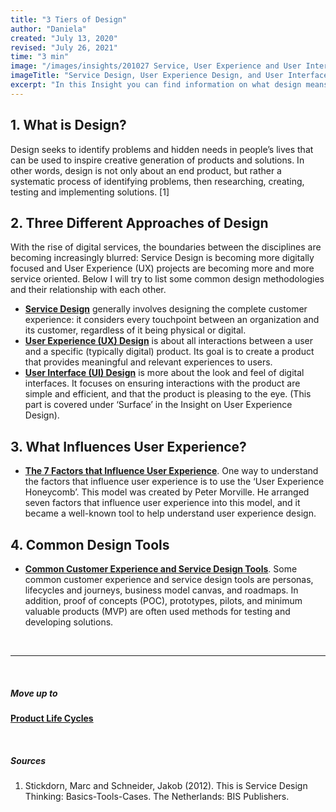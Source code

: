 ```yaml
---
title: "3 Tiers of Design"
author: "Daniela"
created: "July 13, 2020"
revised: "July 26, 2021"
time: "3 min"
image: "/images/insights/201027 Service, User Experience and User Interface Design.jpg"
imageTitle: "Service Design, User Experience Design, and User Interface Design"
excerpt: "In this Insight you can find information on what design means, and what the three tiers of design are."
---
```


## 1. What is Design?

Design seeks to identify problems and hidden needs in people’s lives that can be used to inspire creative generation of products and solutions. In other words, design is not only about an end product, but rather a systematic process of identifying problems, then researching, creating, testing and implementing solutions. [1]

## 2. Three Different Approaches of Design

With the rise of digital services, the boundaries between the disciplines are becoming increasingly blurred: Service Design is becoming more digitally focused and User Experience (UX) projects are becoming more and more service oriented. Below I will try to list some common design methodologies and their relationship with each other.

- [**Service Design**](/insights/service-design) generally involves designing the complete customer experience: it considers every touchpoint between an organization and its customer, regardless of it being physical or digital.
- [**User Experience (UX) Design**](/insights/ux-design) is about all interactions between a user and a specific (typically digital) product. Its goal is to create a product that provides meaningful and relevant experiences to users.
- [**User Interface (UI) Design**](/insights/ux-design/#UI-design) is more about the look and feel of digital interfaces. It focuses on ensuring interactions with the product are simple and efficient, and that the product is pleasing to the eye. (This part is covered under ‘Surface’ in the Insight on User Experience Design).

## 3. What Influences User Experience?

- [**The 7 Factors that Influence User Experience**](/insights/7-factors-of-user-experience). One way to understand the factors that influence user experience is to use the ‘User Experience Honeycomb’. This model was created by Peter Morville. He arranged seven factors that influence user experience into this model, and it became a well-known tool to help understand user experience design.

## 4. Common Design Tools

- [**Common Customer Experience and Service Design Tools**](/insights/customer-experience-and-service-design-tools). Some common customer experience and service design tools are personas, lifecycles and journeys, business model canvas, and roadmaps. In addition, proof of concepts (POC), prototypes, pilots, and minimum valuable products (MVP) are often used methods for testing and developing solutions.

&nbsp;

***
&nbsp;

##### Move up to

[**Product Life Cycles**](/insights/product-lifecycles)

&nbsp;

##### Sources

1. Stickdorn, Marc and Schneider, Jakob (2012). This is Service Design Thinking: Basics-Tools-Cases. The Netherlands: BIS Publishers.